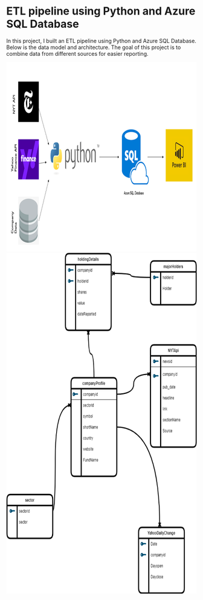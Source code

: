 # ETL pipeline using Python and Azure SQL Database
In this project, I built an ETL pipeline using Python and Azure SQL Database. Below is the data model and architecture. The goal of this project is to combine data from different sources for easier reporting.

<img src="Diagram.PNG" width="900" height="500"/>

<img src="Datamodel.png" width="900" height="900"/>
